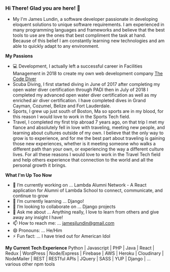 ### Hi There! Glad you are here! 👋

- My I'm James Lundin, a software developer passionate in developing eloquent solutions to unique software requirements. I am experienced in many programming languages and frameworks and believe that the best tools to use are the ones that best compliment the task at hand. Because of this belief I am constantly learning new technologies and am able to quickly adapt to any environment.

**My Passions**
- 💻 Development, I actually left a successful career in Facilities Management in 2018 to create my own web development company [The Code Diver](https://thecodediver.com)
- Scuba Diving, I first started diving in June of 2017 after completing my open water diver certification through PADI then in July of 2018 I completed my advanced open water diver certification as well as my enriched air diver certification. I have completed dives in Grand Cayman, Cozumel, Belize and Fort Lauderdale.
- Sports, I grew up just south of Boston, Ma so sports are in my blood, for this reason I would love to work in the Sports Tech field.
- Travel, I completed my first trip abroad 7 years ago, on that trip I met my fiance and absolutely fell in love with traveling, meeting new people, and learning about cultures outside of my own. I believe that the only way to grow is to experience, and for me the best part about traveling is gaining those new experiences, whether is it meeting someone who walks a different path than your own, or experiencing the way a different culture lives. For all these reasons I would love to work in the Travel Tech field and help others experience that connection to the world and all the personal growth it brings. 

**What I'm Up Too Now**
- 🔭 I’m currently working on ... Lambda Alumni Network - A React application for Alumni of Lambda School to connect, communicate, and continue to grow
- 🌱 I’m currently learning ... Django!
- 👯 I’m looking to collaborate on ... Django projects
- 💬 Ask me about ... Anything really, I love to learn from others and give away any insight I have!
- 📫 How to reach me: ... jamesjlundin@gmail.com
- 😄 Pronouns: ... He/Him
- ⚡ Fun fact: ... I have tried out for American Idol

**My Current Tech Experience**
Python | Javascript | PHP | Java | React | Redux | WordPress | Node/Express | Firebase | AWS | Heroku | Cloudinary | NodeMailer | REST | RESTful APIs | JQuery | SASS | YUP | Django | ... various other npm tools 
